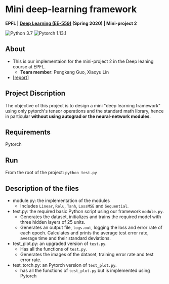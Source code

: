 # Mini deep-learning framework

**EPFL | [Deep Learning (EE-559)](https://fleuret.org/ee559/) (Spring 2020) | Mini-project 2**  

![Python 3.7](https://img.shields.io/badge/python-3.7-blue.svg)
![Pytorch 1.13.1](https://img.shields.io/badge/pytorch-1.4.0-orange.svg)

## About
- This is our implementaion for the mini-project 2 in the Deep leaning course at EPFL.
  - **Team member**: Pengkang Guo, Xiaoyu Lin
- [[report](report.pdf)]

## Project Discription
The objective of this project is to design a mini "deep learning framework" using only pytorch's
tensor operations and the standard math library, hence in particular **without using autograd or the
neural-network modules**. 

## Requirements
Pytorch

## Run
From the root of the project: `python test.py`

## Description of the files
* module.py: the implementation of the modules
  * Includes `Linear`, `Relu`, `Tanh`, `LossMSE` and `Sequential`.
* test.py: the required basic Python script using our framework `module.py`.  <br>
  * Generates the dataset, initializes and trains the required model with three hidden layers of 25 units.
  * Generates an output file, `logs.out`, logging the loss and error rate of each epoch. Calculates and prints the average test error rate, average time and their standard deviations.
* test_plot.py: an upgraded version of `test.py`.   <br>
  * Has all the functions of `test.py`. <br>
  * Generates the images of the dataset, training error rate and test error rate.
* test_torch.py: an Pytorch version of `test_plot.py`.   <br>
  * has all the functions of `test_plot.py` but is implemented using Pytorch
